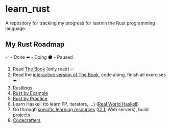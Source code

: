 # learn_rust
A repository for tracking my progress for learnin the Rust programming language.

## My Rust Roadmap
✅ - Done
⬅️ - Doing
⚫ - Paused
1. Read [The Book](https://doc.rust-lang.org/stable/book/) (only read) ✅
2. Read the [interactive version of The Book](https://rust-book.cs.brown.edu/), code along, finish all exercises ⬅️
3. [Rustlings](https://github.com/rust-lang/rustlings) 
4. [Rust by Example](https://doc.rust-lang.org/stable/rust-by-example/)
5. [Rust by Practice](https://practice.rs/why-exercise.html)
6. Learn Haskell (to learn FP, iterators, ...) ([Real World Haskell](https://www.amazon.de/Real-World-Haskell-Bryan-OSullivan/dp/0596514980))
7. Go through [specific learning resources](https://github.com/ctjhoa/rust-learning) ([CLI](https://rust-cli.github.io/book/), Web servers), build projects
8. [Codecrafters](https://app.codecrafters.io/tracks/rust)
